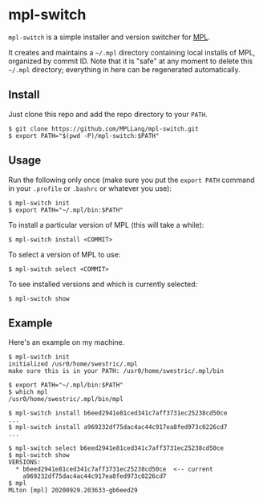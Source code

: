 # mpl-switch
`mpl-switch` is a simple installer and version switcher for
[MPL](https://github.com/MPLLang/mpl).

It creates and maintains a `~/.mpl` directory containing local installs
of MPL, organized by commit ID. Note that it is "safe" at any moment to
delete this `~/.mpl` directory; everything in here can be regenerated
automatically.

## Install

Just clone this repo and add the repo directory to your `PATH`.
```
$ git clone https://github.com/MPLLang/mpl-switch.git
$ export PATH="$(pwd -P)/mpl-switch:$PATH"
```

## Usage

Run the following only once (make sure you put the `export PATH` command
in your `.profile` or `.bashrc` or whatever you use):
```
$ mpl-switch init
$ export PATH="~/.mpl/bin:$PATH"
```

To install a particular version of MPL (this will take a while):
```
$ mpl-switch install <COMMIT>
```

To select a version of MPL to use:
```
$ mpl-switch select <COMMIT>
```

To see installed versions and which is currently selected:
```
$ mpl-switch show
```

## Example

Here's an example on my machine.
```
$ mpl-switch init
initialized /usr0/home/swestric/.mpl
make sure this is in your PATH: /usr0/home/swestric/.mpl/bin

$ export PATH="~/.mpl/bin:$PATH"
$ which mpl
/usr0/home/swestric/.mpl/bin/mpl

$ mpl-switch install b6eed2941e81ced341c7aff3731ec25238cd50ce
...
$ mpl-switch install a969232df75dac4ac44c917ea8fed973c0226cd7
...

$ mpl-switch select b6eed2941e81ced341c7aff3731ec25238cd50ce
$ mpl-switch show
VERSIONS:
  * b6eed2941e81ced341c7aff3731ec25238cd50ce  <-- current
    a969232df75dac4ac44c917ea8fed973c0226cd7
$ mpl
MLton [mpl] 20200929.203633-gb6eed29
```
